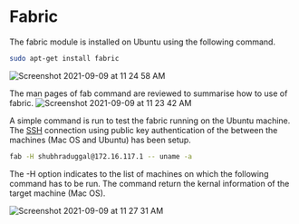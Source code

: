 # Fabric

The fabric module is installed on Ubuntu using the following command.

```bash
sudo apt-get install fabric
```
![Screenshot 2021-09-09 at 11 24 58 AM](https://user-images.githubusercontent.com/42912140/132630891-8c3a5a3a-b5ea-4499-97db-dcd97b3eaafc.png)


The man pages of fab command are reviewed to summarise how to use of fabric.
![Screenshot 2021-09-09 at 11 23 42 AM](https://user-images.githubusercontent.com/42912140/132630881-2f3e356f-0ff1-4fc8-971f-fe8ff222bfe6.png)

A simple command is run to test the fabric running on the Ubuntu machine. The [SSH](/SSH) connection using public key authentication of the between the machines (Mac OS and Ubuntu) has been setup.
```bash
fab -H shubhraduggal@172.16.117.1 -- uname -a
```

The -H option indicates to the list of machines on which the following command has to be run. The command return the kernal information of the target machine (Mac OS).

![Screenshot 2021-09-09 at 11 27 31 AM](https://user-images.githubusercontent.com/42912140/132631147-1d781773-1c69-4f9c-bd04-8b3fb644dfc6.png)


